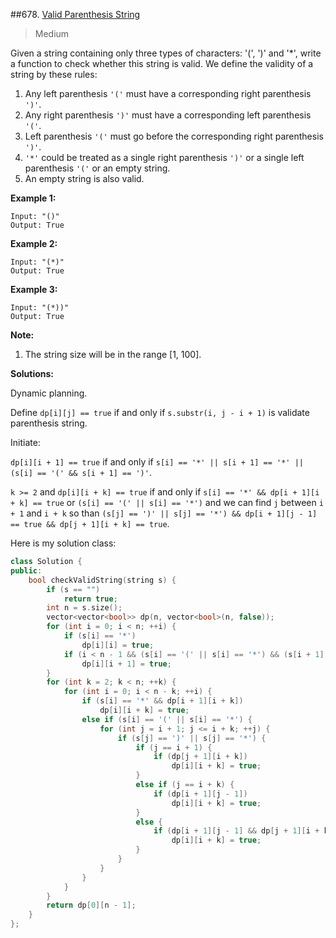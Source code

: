 ##678. [Valid Parenthesis String](https://leetcode.com/problems/valid-parenthesis-string/) 

> Medium

Given a string containing only three types of characters: '(', ')' and '*', write a function to check whether this string is valid. We define the validity of a string by these rules:

1. Any left parenthesis `'('` must have a corresponding right parenthesis `')'`.
2. Any right parenthesis `')'` must have a corresponding left parenthesis `'('`.
3. Left parenthesis `'('` must go before the corresponding right parenthesis `')'`.
4. `'*'` could be treated as a single right parenthesis `')'` or a single left parenthesis `'('` or an empty string.
5. An empty string is also valid.

**Example 1:**

```
Input: "()"
Output: True
```

**Example 2:**

```
Input: "(*)"
Output: True
```

**Example 3:**

```
Input: "(*))"
Output: True
```

**Note:**

1. The string size will be in the range [1, 100].



**Solutions:**

Dynamic planning.

Define `dp[i][j] == true` if and only if `s.substr(i, j - i + 1)` is validate parenthesis string. 

Initiate:

`dp[i][i + 1] == true` if and only if `s[i] == '*' || s[i + 1] == '*' || (s[i] == '(' && s[i + 1] == ')'`.

`k >= 2` and `dp[i][i + k] == true` if and only if `s[i] == '*' && dp[i + 1][i + k] == true` or `(s[i] == '(' || s[i] == '*')` and we can find `j` between `i + 1` and `i + k` so than `(s[j] == ')' || s[j] == '*') && dp[i + 1][j - 1] == true && dp[j + 1][i + k] == true`.

Here is my solution class:

```c++
class Solution {
public:
	bool checkValidString(string s) {
		if (s == "")
			return true;
		int n = s.size();
		vector<vector<bool>> dp(n, vector<bool>(n, false));
		for (int i = 0; i < n; ++i) {
			if (s[i] == '*')
				dp[i][i] = true;
			if (i < n - 1 && (s[i] == '(' || s[i] == '*') && (s[i + 1] == ')' || s[i + 1] == '*'))
				dp[i][i + 1] = true;
		}
		for (int k = 2; k < n; ++k) {
			for (int i = 0; i < n - k; ++i) {
				if (s[i] == '*' && dp[i + 1][i + k])
					dp[i][i + k] = true;
				else if (s[i] == '(' || s[i] == '*') {
					for (int j = i + 1; j <= i + k; ++j) {
						if (s[j] == ')' || s[j] == '*') {
							if (j == i + 1) {
								if (dp[j + 1][i + k])
									dp[i][i + k] = true;
							}
							else if (j == i + k) {
								if (dp[i + 1][j - 1])
									dp[i][i + k] = true;
							}
							else {
								if (dp[i + 1][j - 1] && dp[j + 1][i + k])
									dp[i][i + k] = true;
							}
						}
					}
				}
			}
		}
		return dp[0][n - 1];
	}
};
```

